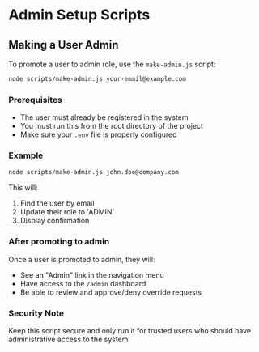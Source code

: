 # Admin Setup Scripts

## Making a User Admin

To promote a user to admin role, use the `make-admin.js` script:

```bash
node scripts/make-admin.js your-email@example.com
```

### Prerequisites
- The user must already be registered in the system
- You must run this from the root directory of the project
- Make sure your `.env` file is properly configured

### Example
```bash
node scripts/make-admin.js john.doe@company.com
```

This will:
1. Find the user by email
2. Update their role to 'ADMIN'
3. Display confirmation

### After promoting to admin
Once a user is promoted to admin, they will:
- See an "Admin" link in the navigation menu
- Have access to the `/admin` dashboard
- Be able to review and approve/deny override requests

### Security Note
Keep this script secure and only run it for trusted users who should have administrative access to the system. 
